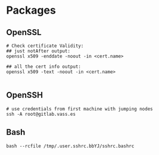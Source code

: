 # Packages

## OpenSSL

```text
# Check certificate Validity:
## just notAfter output:
openssl x509 -enddate -noout -in <cert.name>

## all the cert info output:
openssl x509 -text -noout -in <cert.name>


```

## OpenSSH

```text
# use credentials from first machine with jumping nodes
ssh -A root@gitlab.vass.es
```

## Bash

```text
bash --rcfile /tmp/.user.sshrc.bbYJ/sshrc.bashrc
```

